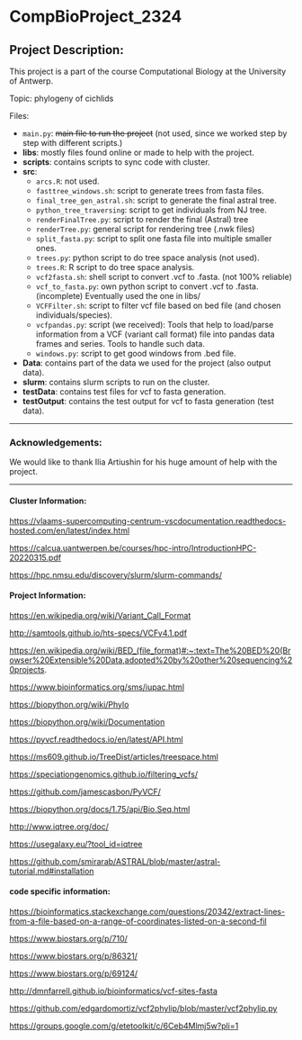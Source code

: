 # CompBioProject_2324

## Project Description:

This project is a part of the course Computational Biology at the University of Antwerp.

Topic: phylogeny of cichlids

Files:
- `main.py`: ~~main file to run the project~~ (not used, since we worked step by step with different scripts.)
- **libs**: 
    mostly files found online or made to help with the project.
- **scripts**:
    contains scripts to sync code with cluster.
- **src**:
    - `arcs.R`: not used.
    - `fasttree_windows.sh`: script to generate trees from fasta files.
    - `final_tree_gen_astral.sh`: script to generate the final astral tree.
    - `python_tree_traversing`: script to get individuals from NJ tree.
    - `renderFinalTree.py`: script to render the final (Astral) tree
    - `renderTree.py`: general script for rendering tree (.nwk files)
    - `split_fasta.py`: script to split one fasta file into multiple smaller ones.
    - `trees.py`: python script to do tree space analysis (not used).
    - `trees.R`: R script to do tree space analysis.
    - `vcf2fasta.sh`: shell script to convert .vcf to .fasta. (not 100% reliable)
    - `vcf_to_fasta.py`: own python script to convert .vcf to .fasta. (incomplete) Eventually used the one in libs/
    - `VCFFilter.sh`: script to filter vcf file based on bed file (and chosen individuals/species).
    - `vcfpandas.py`: script (we received): Tools that help to load/parse information from a VCF (variant call format) file into pandas data frames and series. Tools to handle such data.
    - `windows.py`: script to get good windows from .bed file.
- **Data**: contains part of the data we used for the project (also output data).
- **slurm**: contains slurm scripts to run on the cluster.
- **testData**: contains test files for vcf to fasta generation.
- **testOutput**: contains the test output for vcf to fasta generation (test data).
---

### Acknowledgements:
We would like to thank Ilia Artiushin for his huge amount of help with the project.

---

#### Cluster Information:

https://vlaams-supercomputing-centrum-vscdocumentation.readthedocs-hosted.com/en/latest/index.html

https://calcua.uantwerpen.be/courses/hpc-intro/IntroductionHPC-20220315.pdf

https://hpc.nmsu.edu/discovery/slurm/slurm-commands/

#### Project Information:

https://en.wikipedia.org/wiki/Variant_Call_Format

http://samtools.github.io/hts-specs/VCFv4.1.pdf

https://en.wikipedia.org/wiki/BED_(file_format)#:~:text=The%20BED%20(Browser%20Extensible%20Data,adopted%20by%20other%20sequencing%20projects.

https://www.bioinformatics.org/sms/iupac.html

https://biopython.org/wiki/Phylo

https://biopython.org/wiki/Documentation

https://pyvcf.readthedocs.io/en/latest/API.html

https://ms609.github.io/TreeDist/articles/treespace.html

https://speciationgenomics.github.io/filtering_vcfs/

https://github.com/jamescasbon/PyVCF/

https://biopython.org/docs/1.75/api/Bio.Seq.html

http://www.iqtree.org/doc/

https://usegalaxy.eu/?tool_id=iqtree

https://github.com/smirarab/ASTRAL/blob/master/astral-tutorial.md#installation

#### code specific information:

https://bioinformatics.stackexchange.com/questions/20342/extract-lines-from-a-file-based-on-a-range-of-coordinates-listed-on-a-second-fil

https://www.biostars.org/p/710/

https://www.biostars.org/p/86321/

https://www.biostars.org/p/69124/

http://dmnfarrell.github.io/bioinformatics/vcf-sites-fasta

https://github.com/edgardomortiz/vcf2phylip/blob/master/vcf2phylip.py

https://groups.google.com/g/etetoolkit/c/6Ceb4Mlmj5w?pli=1




